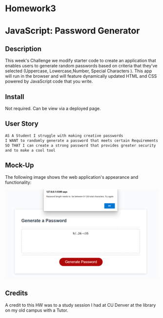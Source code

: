 # Homework3
# JavaScript: Password Generator

## Description 

This week's Challenge we modify starter code to create an application that enables users to generate random passwords based on criteria that they’ve selected (Uppercase, Lowercase,Number, Special Characters ). This app will run in the browser and will feature dynamically updated HTML and CSS powered by JavaScript code that you write. 

## Install
Not required. Can be view via a deployed page.

## User Story

```
AS A Student I struggle with making creative passwords 
I WANT to randomly generate a password that meets certain Requirements 
SO THAT I can create a strong password that provides greater security and to make a cool tool
```


## Mock-Up

The following image shows the web application's appearance and functionality:

![The Password Generator application displays a red button to "Generate Password".](./Develop/images/Screenshot%202023-03-12%20133132.png)

## Credits
A credit to this HW was to a study session I had at CU Denver at the library on my old campus with a Tutor. 